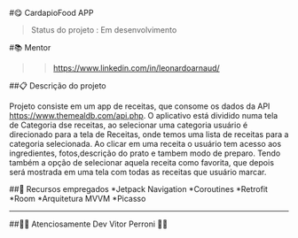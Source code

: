 #😋 CardapioFood APP

>Status do projeto : Em desenvolvimento

#📚 Mentor
>>https://www.linkedin.com/in/leonardoarnaud/

##📋 Descrição do projeto

Projeto consiste em um app de receitas,
que consome os dados da API https://www.themealdb.com/api.php.
O aplicativo está dividido numa tela de Categoria dse receitas,
ao selecionar uma categoria usuário é direcionado para a tela de Receitas,
onde temos uma lista de receitas para a categoria selecionada.
Ao clicar em uma receita o usuário tem acesso aos ingredientes,
fotos,descrição do prato e tambem modo de preparo. 
Tendo também a opção de selecionar aquela receita como favorita, 
que depois será mostrada em uma tela com todas as receitas que usuário marcar.

##🙌 Recursos empregados 
*Jetpack Navigation
*Coroutines
*Retrofit
*Room
*Arquitetura MVVM
*Picasso

---
##👨‍💻 Atenciosamente Dev Vitor Perroni 🙋‍♂️
